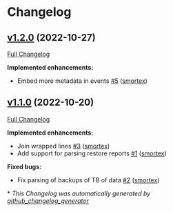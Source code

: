 # Changelog

## [v1.2.0](https://github.com/opus-codium/riemann-bacula/tree/v1.2.0) (2022-10-27)

[Full Changelog](https://github.com/opus-codium/riemann-bacula/compare/v1.1.0...v1.2.0)

**Implemented enhancements:**

- Embed more metadata in events [\#5](https://github.com/opus-codium/riemann-bacula/pull/5) ([smortex](https://github.com/smortex))

## [v1.1.0](https://github.com/opus-codium/riemann-bacula/tree/v1.1.0) (2022-10-20)

[Full Changelog](https://github.com/opus-codium/riemann-bacula/compare/v1.0.0...v1.1.0)

**Implemented enhancements:**

- Join wrapped lines [\#3](https://github.com/opus-codium/riemann-bacula/pull/3) ([smortex](https://github.com/smortex))
- Add support for parsing restore reports [\#1](https://github.com/opus-codium/riemann-bacula/pull/1) ([smortex](https://github.com/smortex))

**Fixed bugs:**

- Fix parsing of backups of TB of data [\#2](https://github.com/opus-codium/riemann-bacula/pull/2) ([smortex](https://github.com/smortex))



\* *This Changelog was automatically generated by [github_changelog_generator](https://github.com/github-changelog-generator/github-changelog-generator)*
